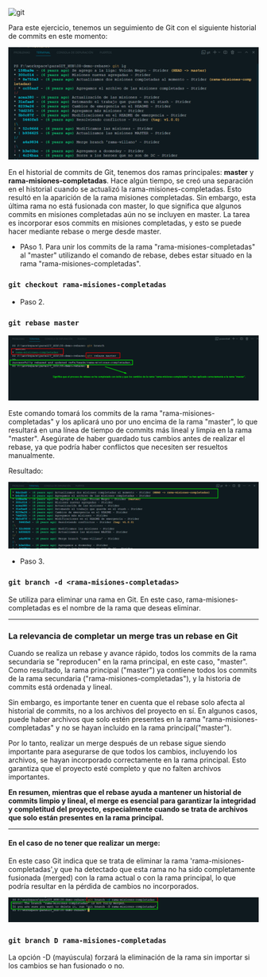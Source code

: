 ![git](https://git-scm.com/images/logos/1color-darkbg@2x.png)

Para este ejercicio, tenemos un seguimiento de Git con el siguiente historial de commits en este momento:

![inicio](/img/505_inicio.png)

En el historial de commits de Git, tenemos dos ramas principales: **master** y **rama-misiones-completadas**. Hace algún tiempo, se creó una separación en el historial cuando se actualizó la rama-misiones-completadas. Esto resultó en la aparición de la rama misiones completadas. Sin embargo, esta última rama no está fusionada con master, lo que significa que algunos commits en misiones completadas aún no se incluyen en master. La tarea es incorporar esos commits en misiones completadas, y esto se puede hacer mediante rebase o merge desde master.

* PAso 1.
Para unir los commits de la rama "rama-misiones-completadas" al "master" utilizando el comando de rebase, debes estar situado en la rama "rama-misiones-completadas". 

### `git checkout rama-misiones-completadas`

* Paso 2.
### `git rebase master`

![git rebase](/img/505_git-rebase.png)

Este comando tomará los commits de la rama "rama-misiones-completadas" y los aplicará uno por uno encima de la rama "master", lo que resultará en una línea de tiempo de commits más lineal y limpia en la rama "master". Asegúrate de haber guardado tus cambios antes de realizar el rebase, ya que podría haber conflictos que necesiten ser resueltos manualmente.

Resultado:

![resuktado](/img/505_resultado-rebasepng.png)

* Paso 3.

### `git branch -d <rama-misiones-completadas>`

Se utiliza para eliminar una rama en Git. En este caso, rama-misiones-completadas es el nombre de la rama que deseas eliminar.


***
### La relevancia de completar un merge tras un rebase en Git

Cuando se realiza un rebase y avance rápido, todos los commits de la rama secundaria se "reproducen" en la rama principal, en este caso, "master". Como resultado, la rama principal ("master") ya contiene todos los commits de la rama secundaria ("rama-misiones-completadas"), y la historia de commits está ordenada y lineal.


Sin embargo, es importante tener en cuenta que el rebase solo afecta al historial de commits, no a los archivos del proyecto en sí. En algunos casos, puede haber archivos que solo estén presentes en la rama "rama-misiones-completadas" y no se hayan incluido en la rama principal("master").

Por lo tanto, realizar un merge después de un rebase sigue siendo importante para asegurarse de que todos los cambios, incluyendo los archivos, se hayan incorporado correctamente en la rama principal. Esto garantiza que el proyecto esté completo y que no falten archivos importantes.

**En resumen, mientras que el rebase ayuda a mantener un historial de commits limpio y lineal, el merge es esencial para garantizar la integridad y completitud del proyecto, especialmente cuando se trata de archivos que solo están presentes en la rama principal.**

***
#### En el caso de no tener que realizar un merge: 

En este caso  Git indica que se trata de eliminar la rama 'rama-misiones-completadas',y que  ha detectado que esta rama no ha sido completamente fusionada (merged) con la rama actual o con la rama principal, lo que podría resultar en la pérdida de cambios no incorporados.

![error](/img/505_git-branc-d.ERROr.png)

### `git branch D rama-misiones-completadas`

 La opción -D (mayúscula) forzará la eliminación de la rama sin importar si los cambios se han fusionado o no.






